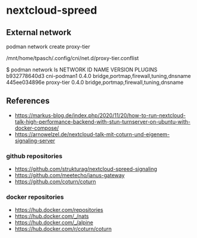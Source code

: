 # nextcloud-spreed


## External network

podman network create proxy-tier

/mnt/home/tpasch/.config/cni/net.d/proxy-tier.conflist

$ podman network ls
NETWORK ID    NAME         VERSION     PLUGINS
b932778640d3  cni-podman1  0.4.0       bridge,portmap,firewall,tuning,dnsname
445ee034896e  proxy-tier   0.4.0       bridge,portmap,firewall,tuning,dnsname

## References

* https://markus-blog.de/index.php/2020/11/20/how-to-run-nextcloud-talk-high-performance-backend-with-stun-turnserver-on-ubuntu-with-docker-compose/
* https://arnowelzel.de/nextcloud-talk-mit-coturn-und-eigenem-signaling-server

### github repositories

* https://github.com/strukturag/nextcloud-spreed-signaling
* https://github.com/meetecho/janus-gateway
* https://github.com/coturn/coturn

### docker repositories

* https://hub.docker.com/repositories
* https://hub.docker.com/_/nats
* https://hub.docker.com/_/alpine
* https://hub.docker.com/r/coturn/coturn

